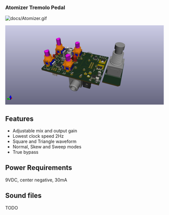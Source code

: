 ### Atomizer Tremolo Pedal

![docs/Atomizer.gif](https://www.instagram.com/p/BsmGDgeASrn/)

![3d](docs/BoardLayout_3DRenderings/Populated.png)

## Features

- Adjustable mix and output gain
- Lowest clock speed 2Hz
- Square and Triangle waveform
- Normal, Skew and Sweep modes
- True bypass

## Power Requirements

9VDC, center negative, 30mA

## Sound files

TODO

